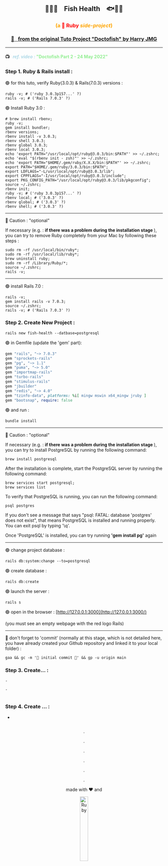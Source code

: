 ## <p align="center">🐙🐳🐡&nbsp; &nbsp; Fish Health &nbsp; &nbsp;🐟🐠🦀 </p>
### <p align="center"><span style="color:orange" >(a <b style="color:red" >💎 Ruby</b> <em>side-project</em>)</span>

### [ <p align="center">🚀 &nbsp; <b>from the original Tuto Project "Doctofish" by Harry JMG</b> </p> ](https://github.com/harryjmg/doctofish)

---
 
#### 📺 &nbsp; <em style="color:lightblue"> ref. video : </em> <span style="color:lightgreen" > "Doctofish Part 2 - 24 May 2022"</span>

### Step 1. Ruby & Rails install :
 
🟢 for this tuto, verify Ruby(3.0.3) & Rails(7.0.3) versions :
```
ruby -v; # ('ruby 3.0.3p157...' ?)
rails -v; # ('Rails 7.0.3' ?)
```

🟢 Install Ruby 3.0 :
```
# brew install rbenv;
ruby -v;
gem install bundler;
rbenv versions;
rbenv install -v 3.0.3;
rbenv shell 3.0.3;
rbenv global 3.0.3;
rbenv local 3.0.3;
echo 'export PATH="/usr/local/opt/ruby@3.0.3/bin:$PATH"' >> ~/.zshrc;
echo 'eval "$(rbenv init - zsh)"' >> ~/.zshrc;
echo 'export PATH="$HOME/.gem/ruby/X.X.X/bin:$PATH"' >> ~/.zshrc;
export PATH="$HOME/.gem/ruby/3.0.3/bin:$PATH";
export LDFLAGS="-L/usr/local/opt/ruby@3.0.3/lib";
export CPPFLAGS="-I/usr/local/opt/ruby@3.0.3/include";
export PKG_CONFIG_PATH="/usr/local/opt/ruby@3.0.3/lib/pkgconfig";
source ~/.zshrc;
rbenv init;
ruby -v; # ('ruby 3.0.3p157...' ?)
rbenv local; # ('3.0.3' ?)
rbenv global; # ('3.0.3' ?)
rbenv shell; # ('3.0.3' ?)
```
---
📌 Caution : "optional"
  
If necessary (e.g. : <b>if there was a problem during the installation stage </b>), you can try to remove Ruby completely from your Mac by following these steps :

```
sudo rm -rf /usr/local/bin/ruby*;
sudo rm -rf /usr/local/lib/ruby*;
brew uninstall ruby;
sudo rm -rf /Library/Ruby/*;
source ~/.zshrc;
rails -v;
```
---

🟢 install Rails 7.0 :
```
rails -v;
gem install rails -v 7.0.3;
source ~/.zshrc;
rails -v; # ('Rails 7.0.3' ?)

```
### Step 2. Create New Project :

```
rails new fish-health --datbase=postgresql
```
🟢  in Gemfile (update the 'gem' part):
```ruby "3.0.3"
gem "rails", "~> 7.0.3"
gem "sprockets-rails"
gem "pg", "~> 1.1" 
gem "puma", "~> 5.0"
gem "importmap-rails"
gem "turbo-rails"
gem "stimulus-rails"
gem "jbuilder"
gem "redis", "~> 4.0" 
gem "tzinfo-data", platforms: %i[ mingw mswin x64_mingw jruby ]
gem "bootsnap", require: false
```
🟢 and run :
```
bundle install
```

---
📌 Caution : "optional"
  
If necessary (e.g. : <b>if there was a problem during the installation stage </b>), you can try to install PostgreSQL by running the following command:
```
brew install postgresql
```
After the installation is complete, start the PostgreSQL server by running the following command:

```
brew services start postgresql;
brew services list
```
To verify that PostgreSQL is running, you can run the following command:
```
psql postgres
```
If you don't see a message that says "psql: FATAL: database 'postgres' does not exist", that means PostgreSQL is installed and running properly. You can exit psql by typing '\q'.

Once 'PostgreSQL' is installed, you can try running <b>'gem install pg'</b> again

---

🟢 change project database :
```
rails db:system:change --to=postgresql 
```
🟢 create database :
```
rails db:create
```
🟢 launch the server :
```
rails s
```
🟢 open in the browser :
[http://127.0.0.1:3000](http://127.0.0.1:3000/)

(you must see an empty webpage with the red logo Rails)

---

🚀 don't forget to 'commit' (normally at this stage, which is not detailed here, you have already created your Github repository and linked it to your local folder) :
```
gaa && gc -m '🤩 initial commit 🚀' && gp -u origin main
```
### Step 3. Create... :
```
- 
```
```
- 
```
```
```
### Step 4. Create ... :
- 
```
```


<div align="center">
  <div align="center">
      <div align="center">
        <p>.</p>
        <p>.</p>
        <p>.</p>
        <p>.</p>
        <p>.</p>
        <p>.</p>
    </div>
  </div>
</div>

<p align="center"> made with ❤️ and 
</p>


<p align="center" >
<a href="https://ruby-lang.org/" target="_blank">
<img 
  style="margin-left: auto;
        margin-right: auto;
        width: 23%;"
  src="https://img.shields.io/badge/Ruby-CC342D?style=for-the-badge&logo=ruby&logoColor=white" 
  alt="Ruby">
</img>
</a>
</p>